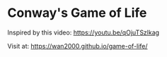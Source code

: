 # Conway's Game of Life

Inspired by this video: https://youtu.be/qOjuTSzlkag

Visit at: https://wan2000.github.io/game-of-life/
